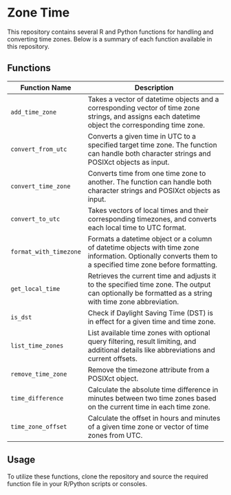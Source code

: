 # Zone Time

This repository contains several R and Python functions for handling and converting time zones. Below is a summary of each function available in this repository.

## Functions

| Function Name             | Description                                                                                                                  
|---------------------------|------------------------------------------------------------------------------------------------------------------------------|
| `add_time_zone`           | Takes a vector of datetime objects and a corresponding vector of time zone strings, and assigns each datetime object the corresponding time zone. |
| `convert_from_utc`        | Converts a given time in UTC to a specified target time zone. The function can handle both character strings and POSIXct objects as input. |
| `convert_time_zone`       | Converts time from one time zone to another. The function can handle both character strings and POSIXct objects as input. |
| `convert_to_utc`          | Takes vectors of local times and their corresponding timezones, and converts each local time to UTC format.                 |
| `format_with_timezone`    | Formats a datetime object or a column of datetime objects with time zone information. Optionally converts them to a specified time zone before formatting. | `lubridate`    |
| `get_local_time`          | Retrieves the current time and adjusts it to the specified time zone. The output can optionally be formatted as a string with time zone abbreviation. |
| `is_dst`                  | Check if Daylight Saving Time (DST) is in effect for a given time and time zone.                                            |
| `list_time_zones`         | List available time zones with optional query filtering, result limiting, and additional details like abbreviations and current offsets. |
| `remove_time_zone`        | Remove the timezone attribute from a POSIXct object.                                                                         |
| `time_difference`         | Calculate the absolute time difference in minutes between two time zones based on the current time in each time zone.     |
| `time_zone_offset`        | Calculate the offset in hours and minutes of a given time zone or vector of time zones from UTC.                           |

## Usage

To utilize these functions, clone the repository and source the required function file in your R/Python scripts or consoles.
